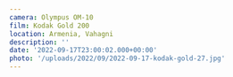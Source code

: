 ```yaml
---
camera: Olympus OM-10
film: Kodak Gold 200
location: Armenia, Vahagni
description: ''
date: '2022-09-17T23:00:02.000+00:00'
photo: '/uploads/2022/09/2022-09-17-kodak-gold-27.jpg'
---
```

